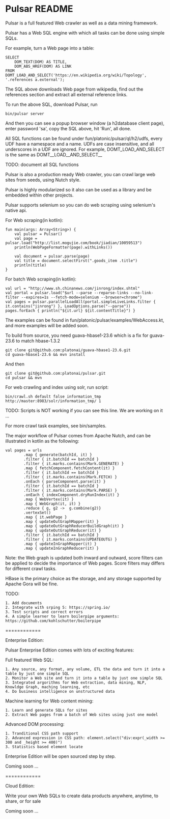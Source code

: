 Pulsar README
===================
Pulsar is a full featured Web crawler as well as a data mining framework.

Pulsar has a Web SQL engine with which all tasks can be done using simple SQLs.

For example, turn a Web page into a table:

    SELECT
        DOM_TEXT(DOM) AS TITLE,
        DOM_ABS_HREF(DOM) AS LINK
    FROM 
    DOMT_LOAD_AND_SELECT('https://en.wikipedia.org/wiki/Topology', '.references a.external');

The SQL above downloads Web page from wikipedia, find out the references section and extract all external reference links.

To run the above SQL, download Pulsar, run

    bin/pulsar server

And then you can see a popup browser window (a h2database client page),
enter password 'sa', copy the SQL above, hit 'Run', all done.

All SQL functions can be found under fun/platonic/pulsar/ql/h2/udfs, every UDF have a namespace and a name.
UDFs are case insensitive, and all underscores in a UDF are ignored.
For example, DOMT_LOAD_AND_SELECT is the same as DOMT__LOAD__AND_SELECT__

TODO: document all SQL functions

Pulsar is also a production ready Web crawler, you can crawl large web sites from seeds, using Nutch style.

Pulsar is highly modularized so it also can be used as a library and be embedded within other projects.

Pulsar supports selenium so you can do web scraping using selenium's native api.

For Web scraping(in kotlin):

    fun main(args: Array<String>) {
        val pulsar = Pulsar()
        val page = pulsar.load("http://list.mogujie.com/book/jiadian/10059513")
        println(WebPageFormatter(page).withLinks())

        val document = pulsar.parse(page)
        val title = document.selectFirst(".goods_item .title")
        println(title)
    }

For batch Web scraping(in kotlin):

    val url = "http://www.sh.chinanews.com/jinrong/index.shtml"
    val portal = pulsar.load("$url --parse --reparse-links --no-link-filter --expires=1s --fetch-mode=selenium --browser=chrome")
    val pages = pulsar.parallelLoadAll(portal.simpleLiveLinks.filter { it.contains("jinrong") }, LoadOptions.parse("--parse"))
    pages.forEach { println("${it.url} ${it.contentTitle}") }

The examples can be found in fun/platonic/pulsar/examples/WebAccess.kt, and more examples will be added soon.

To build from source, you need guava-hbase1-23.6 which is a fix for guava-23.6 to match hbase-1.3.2

    git clone git@github.com:platonai/guava-hbase1-23.6.git
    cd guava-hbase1-23.6 && mvn install

And then

    git clone git@github.com:platonai/pulsar.git
    cd pulsar && mvn

For web crawling and index using solr, run script:

    bin/crawl.sh default false information_tmp http://master:8983/solr/information_tmp/ 1

TODO: Scripts is NOT working if you can see this line. We are working on it ...

For more crawl task examples, see bin/samples.

The major workflow of Pulsar comes from Apache Nutch, and can be illustrated in kotlin as the following:

    val pages = urls
            .map { generate(batchId, it) }
            .filter { it.batchId == batchId }
            .filter { it.marks.contains(Mark.GENERATE) }
            .map { fetchComponent.fetchContent(it) }
            .filter { it.batchId == batchId }
            .filter { it.marks.contains(Mark.FETCH) }
            .onEach { parseComponent.parse(it) }
            .filter { it.batchId == batchId }
            .filter { it.marks.contains(Mark.PARSE) }
            .onEach { indexComponent.dryRunIndex(it) }
            .map { WebVertex(it) }
            .map { WebGraph(it, it) }
            .reduce { g, g2 ->  g.combine(g2)}
            .vertexSet()
            .map { it.webPage }
            .map { updateOutGraphMapper(it) }
            .map { updateOutGraphReducerBuildGraph(it) }
            .map { updateOutGraphReducer(it) }
            .filter { it.batchId == batchId }
            .filter { it.marks.contains(UPDATEOUTG) }
            .map { updateInGraphMapper(it) }
            .map { updateInGraphReducer(it) }

Note: the Web graph is updated both inward and outward, score filters can be applied to decide the importance of Web pages. Score filters may differs for different crawl tasks.

HBase is the primary choice as the storage, and any storage supported by Apache Gora will be fine.

TODO:

```
1. Add documents
2. Integrate with srping 5: https://spring.io/
3. Test scripts and correct errors
4. A simple learner to learn boilerpipe arguments: https://github.com/kohlschutter/boilerpipe
```

============

Enterprise Edition:

Pulsar Enterprise Edition comes with lots of exciting features:

Full featured Web SQL:
```
1. Any source, any format, any volume, ETL the data and turn it into a table by just one simple SQL
2. Monitor a Web site and turn it into a table by just one simple SQL
3. Integrated argorithms for Web extraction, data mining, NLP, Knowldge Graph, maching learning, etc
4. Do business intelligence on unstructured data
```

Machine learning for Web content mining:
```
1. Learn and generate SQLs for sites
2. Extract Web pages from a batch of Web sites using just one model
```

Advanced DOM processing:
```
1. Tranditional CSS path support
2. Advanced expression in CSS path: element.select("div:expr(_width >= 300 and _height >= 400)")
3. Statistics based element locate
```

Enterprise Edition will be open sourced step by step.

Coming soon ...

============

Cloud Edition:

Write your own Web SQLs to create data products anywhere, anytime, to share, or for sale

Coming soon ...
